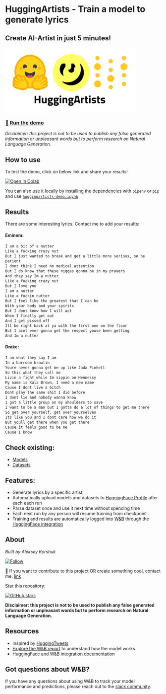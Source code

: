 # HuggingArtists - Train a model to generate lyrics

## Create AI-Artist in just 5 minutes!

<img src="img/logo.jpg" width="420" align="center">

### [🚀 Run the demo](https://colab.research.google.com/github/AlekseyKorshuk/huggingartists/blob/master/huggingartists-demo.ipynb)

_Disclaimer: this project is not to be used to publish any false generated information or unpleasant words but to perform research on Natural Language Generation._

## How to use

To test the demo, click on below link and share your results!

[![Open In Colab](https://colab.research.google.com/assets/colab-badge.svg)](https://colab.research.google.com/github/AlekseyKorshuk/huggingartists/blob/master/huggingartists-demo.ipynb)

You can also use it locally by installing the dependencies with `pipenv` or `pip` and use [`huggingartists-demo.ipynb`](huggingartists-demo.ipynb)

## Results

There are some interesting lyrics. Contact me to add your results:

#### Eminem:
~~~
I am a bit of a nutter
Like a fucking crazy nut
But I just wanted to break and get a little more serious, so be patient
I dont think I need no medical attention
But I do know that these niggas gonna be in my prayers
And they say Im a nutter
Like a fucking crazy nut
But I love you
I am a nutter
Like a fuckin nutter
But I feel like the greatest that I can be
With your body and your spirits
But I dont know how I will act
When I finally get out
And I get pissed off
Ill be right back at ya with the first one on the floor
But I aint ever gonna get the respect youve been getting
And Im a nutter
~~~

#### Drake:
~~~
I am what they say I am
In a barroom brawlin
Youre never gonna get me up like Jada Pinkett
So this what they call me
Livin a fight while Im sippin on Hennessy
My name is Kala Brown, I need a new name
Cause I dont live a bitch
Dont play the same shit I did before
I dont lie and nobody wanna know
I got a little group on my shoulders to save
I want to be a man but I gotta do a lot of things to get me there
So get over yourself, get over yourselves
Its like you and I dont care how we do it
But youll get there when you get there
Cause it feels good to be me
Cause I know
~~~

## Check existing:
* [Models](https://huggingface.co/models?filter=huggingartists)
* [Datasets](https://huggingface.co/datasets?filter=huggingartists)


## Features:
* Generate lyrics by a specific artist
* Automatically upload models and datasets to [HuggingFace Profile](https://huggingface.co/huggingartists) after each each run
* Parse dataset once and use it next time without spending time
* Each next run by any person will resume training from checkpoint
* Training and results are automatically logged into [W&B](https://docs.wandb.com) through the [HuggingFace integration](https://docs.wandb.com/huggingface)


## About

*Built by Aleksey Korshuk*

[![Follow](https://img.shields.io/github/followers/AlekseyKorshuk?style=social)](https://github.com/AlekseyKorshuk)

🚀 If you want to contribute to this project OR create something cool, contact me: [link](https://github.com/AlekseyKorshuk)

Star this repository:

[![GitHub stars](https://img.shields.io/github/stars/AlekseyKorshuk/huggingartists?style=social)](https://github.com/AlekseyKorshuk/huggingartists)

**Disclaimer: this project is not to be used to publish any false generated information or unpleasant words but to perform research on Natural Language Generation.**

## Resources
* Inspired by [HuggingTweets](https://github.com/borisdayma/huggingtweets)
* [Explore the W&B report](https://wandb.ai/huggingartists/huggingartists/reportlist) to understand how the model works
* [HuggingFace and W&B integration documentation](https://docs.wandb.com/library/integrations/huggingface)

## Got questions about W&B?
If you have any questions about using W&B to track your model performance and predictions, please reach out to the [slack community](https://wb-forum.slack.com/signup#/).
